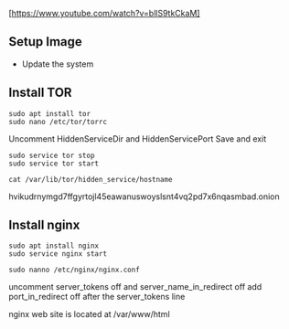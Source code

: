 
[https://www.youtube.com/watch?v=bllS9tkCkaM]

## Setup Image

- Update the system

## Install TOR

``` 
sudo apt install tor
sudo nano /etc/tor/torrc
```

Uncomment HiddenServiceDir and HiddenServicePort
Save and exit

```
sudo service tor stop
sudo service tor start

cat /var/lib/tor/hidden_service/hostname
```

hvikudrnymgd7ffgyrtojl45eawanuswoyslsnt4vq2pd7x6nqasmbad.onion

## Install nginx

```
sudo apt install nginx
sudo service nginx start

sudo nanno /etc/nginx/nginx.conf
```
uncomment server_tokens off and server_name_in_redirect off
add port_in_redirect off after the server_tokens line



nginx web site is located at /var/www/html